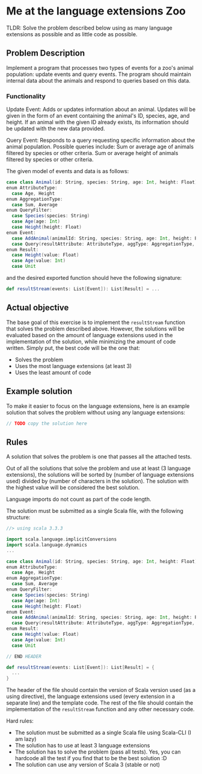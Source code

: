 # Me at the language extensions Zoo

TLDR: Solve the problem described below using as many language extensions as possible and as little code as possible.

## Problem Description

Implement a program that processes two types of events for a zoo's animal population: update events and query events. The program should maintain internal data about the animals and respond to queries based on this data.

### Functionality

Update Event:
Adds or updates information about an animal.
Updates will be given in the form of an event containing the animal's ID, species, age, and height.
If an animal with the given ID already exists, its information should be updated with the new data provided.

Query Event:
Responds to a query requesting specific information about the animal population.
Possible queries include:
Sum or average age of animals filtered by species or other criteria.
Sum or average height of animals filtered by species or other criteria.

The given model of events and data is as follows:

```scala
case class Animal(id: String, species: String, age: Int, height: Float)
enum AttributeType:
  case Age, Height
enum AggregationType:
  case Sum, Average
enum QueryFilter:
  case Species(species: String)
  case Age(age: Int)
  case Height(height: Float)
enum Event:
  case AddAnimal(animalId: String, species: String, age: Int, height: Float)
  case Query(resultAttribute: AttributeType, aggType: AggregationType, filters: List[QueryFilter])
enum Result:
  case Height(value: Float)
  case Age(value: Int)
  case Unit
```

and the desired exported function should heve the following signature:

```scala
def resultStream(events: List[Event]): List[Result] = ...
```

## Actual objective

The base goal of this exercise is to implement the `resultStream` function that solves the problem described above.
However, the solutions will be evaluated based on the amount of language extensions used in the implementation of the solution, while minimizing the amount of code written. Simply put, the best code will be the one that:
- Solves the problem
- Uses the most language extensions (at least 3)
- Uses the least amount of code

## Example solution

To make it easier to focus on the language extensions, here is an example solution that solves the problem without using any language extensions:

```scala
// TODO copy the solution here
```

## Rules

A solution that solves the problem is one that passes all the attached tests.

Out of all the solutions that solve the problem and use at least (3 language extensions), the solutions will be sorted by (number of language extensions used) divided by (number of characters in the solution). The solution with the highest value will be considered the best solution.

Language imports do not count as part of the code length.

The solution must be submitted as a single Scala file, with the following structure:

```scala
//> using scala 3.3.3

import scala.language.implicitConversions
import scala.language.dynamics
...

case class Animal(id: String, species: String, age: Int, height: Float)
enum AttributeType:
  case Age, Height
enum AggregationType:
  case Sum, Average
enum QueryFilter:
  case Species(species: String)
  case Age(age: Int)
  case Height(height: Float)
enum Event:
  case AddAnimal(animalId: String, species: String, age: Int, height: Float)
  case Query(resultAttribute: AttributeType, aggType: AggregationType, filters: List[QueryFilter])
enum Result:
  case Height(value: Float)
  case Age(value: Int)
  case Unit

// END HEADER

def resultStream(events: List[Event]): List[Result] = {
  ...
}
```

The header of the file should contain the version of Scala version used (as a using directive), the language extensions used (every extension in a separate line) and the template code. The rest of the file should contain the implementation of the `resultStream` function and any other necessary code.

Hard rules:
- The solution must be submitted as a single Scala file using Scala-CLI (I am lazy)
- The solution has to use at least 3 language extensions
- The solution has to solve the problem (pass all tests). Yes, you can hardcode all the test if you find that to be the best solution :D
- The solution can use any version of Scala 3 (stable or not)
